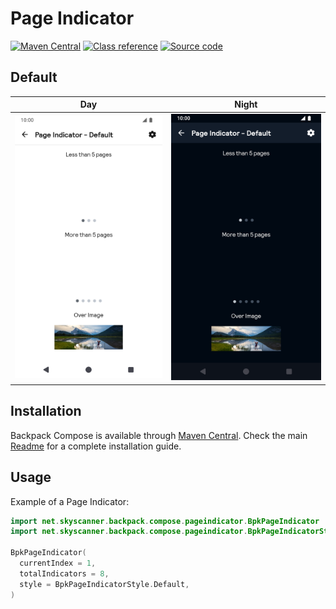 # Page Indicator

[![Maven Central](https://img.shields.io/maven-central/v/net.skyscanner.backpack/backpack-compose)](https://search.maven.org/artifact/net.skyscanner.backpack/backpack-compose)
[![Class reference](https://img.shields.io/badge/Class%20reference-Android-blue)](https://backpack.github.io/android/backpack-compose/net.skyscanner.backpack.compose.pageindicator)
[![Source code](https://img.shields.io/badge/Source%20code-GitHub-lightgrey)](https://github.com/backpack/android/tree/main/backpack-compose/src/main/kotlin/net/skyscanner/backpack/compose/pageindicator)

## Default

| Day | Night |
| --- | --- |
| <img src="https://raw.githubusercontent.com/backpack/android/main/docs/compose/PageIndicator/screenshots/default.png" alt="PageIndicator component" width="375" /> | <img src="https://raw.githubusercontent.com/backpack/android/main/docs/compose/PageIndicator/screenshots/default_dm.png" alt="PageIndicator component - dark mode" width="375" /> |

## Installation

Backpack Compose is available through [Maven Central](https://search.maven.org/artifact/net.skyscanner.backpack/backpack-compose). Check the main [Readme](https://github.com/skyscanner/backpack-android#installation) for a complete installation guide.

## Usage

Example of a Page Indicator:

```Kotlin
import net.skyscanner.backpack.compose.pageindicator.BpkPageIndicator
import net.skyscanner.backpack.compose.pageindicator.BpkPageIndicatorStyle

BpkPageIndicator(
  currentIndex = 1,
  totalIndicators = 8,
  style = BpkPageIndicatorStyle.Default,
)
```

